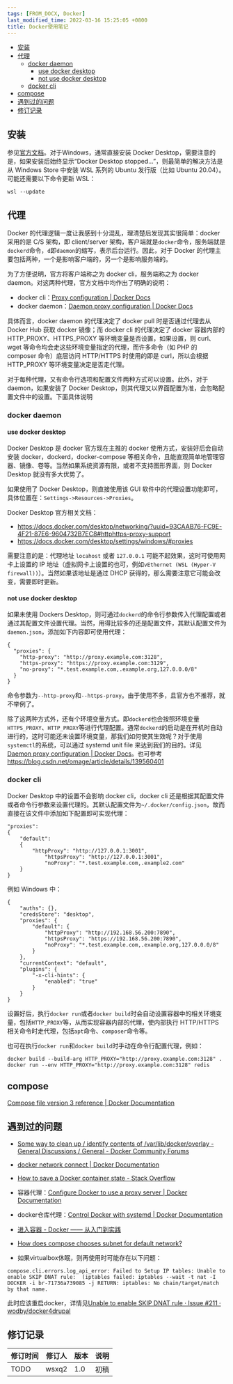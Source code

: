 ```yaml
---
tags: [FROM_DOCX, Docker]
last_modified_time: 2022-03-16 15:25:05 +0800
title: Docker使用笔记
---
```



<p id="markdown-toc"></p>
<!-- vim-markdown-toc GFM -->

* [安装](#安装)
* [代理](#代理)
    * [docker daemon](#docker-daemon)
        * [use docker desktop](#use-docker-desktop)
        * [not use docker desktop](#not-use-docker-desktop)
    * [docker cli](#docker-cli)
* [compose](#compose)
* [遇到过的问题](#遇到过的问题)
* [修订记录](#修订记录)

<!-- vim-markdown-toc -->

## 安装
参见[官方文档](https://docs.docker.com/engine/install/)。对于Windows，通常直接安装 Docker Desktop，需要注意的是，如果安装后始终显示“Docker Desktop stopped...”，则最简单的解决方法是从 Windows Store 中安装 WSL 系列的 Ubuntu 发行版（比如 Ubuntu 20.04）。可能还需要以下命令更新 WSL：

```
wsl --update
```

## 代理
Docker 的代理逻辑一度让我感到十分混乱，理清楚后发现其实很简单：docker 采用的是 C/S 架构，即 client/server 架构，客户端就是`docker`命令，服务端就是`dockerd`命令，`d`即`daemon`的缩写，表示后台运行。因此，对于 Docker 的代理主要包括两种，一个是影响客户端的，另一个是影响服务端的。

为了方便说明，官方将客户端称之为 docker cli，服务端称之为 docker daemon。对这两种代理，官方文档中均作出了明确的说明：
* docker cli：[Proxy configuration | Docker Docs](https://docs.docker.com/engine/cli/proxy/)
* docker daemon：[Daemon proxy configuration | Docker Docs](https://docs.docker.com/engine/daemon/proxy/#httphttps-proxy)

具体而言，docker daemon 的代理决定了 docker pull 时是否通过代理去从 Docker Hub 获取 docker 镜像；而 docker cli 的代理决定了 docker 容器内部的 HTTP_PROXY、HTTPS_PROXY 等环境变量是否设置，如果设置，则 curl、wget 等命令均会走这些环境变量指定的代理，而许多命令（如 PHP 的 composer 命令）底层访问 HTTP/HTTPS 时使用的即是 curl，所以会根据 HTTP_PROXY 等环境变量决定是否走代理。

对于每种代理，又有命令行选项和配置文件两种方式可以设置。此外，对于 daemon，如果安装了 Docker Desktop，则其代理又以界面配置为准，会忽略配置文件中的设置。下面具体说明

### docker daemon
#### use docker desktop
Docker Desktop 是 docker 官方现在主推的 docker 使用方式，安装好后会自动安装 docker，dockerd，docker-compose 等相关命令，且能直观简单地管理容器、镜像、卷等。当然如果系统资源有限，或者不支持图形界面，则 Docker Desktop 就没有多大优势了。

如果使用了 Docker Desktop，则直接使用该 GUI 软件中的代理设置功能即可，具体位置在：`Settings->Resources->Proxies`。

Docker Desktop 官方相关文档：
* https://docs.docker.com/desktop/networking/?uuid=93CAAB76-FC9E-4F21-87E6-9604732B7EC8#httphttps-proxy-support
* https://docs.docker.com/desktop/settings/windows/#proxies

需要注意的是：代理地址 `locahost`  或者 `127.0.0.1` 可能不起效果，这时可使用网卡上设置的 IP 地址（虚拟网卡上设置的也可，例如`vEthernet (WSL (Hyper-V firewall))`）。当然如果该地址是通过 DHCP 获得的，那么需要注意它可能会改变，需要即时更新。

#### not use docker desktop
如果未使用 Dockers Desktop，则可通过`dockerd`的命令行参数传入代理配置或者通过其配置文件设置代理。当然，用得比较多的还是配置文件，其默认配置文件为 `daemon.json`，添加如下内容即可使用代理：
```
{
  "proxies": {
    "http-proxy": "http://proxy.example.com:3128",
    "https-proxy": "https://proxy.example.com:3129",
    "no-proxy": "*.test.example.com,.example.org,127.0.0.0/8"
  }
}
```

命令参数为`--http-proxy`和`--https-proxy`。由于使用不多，且官方也不推荐，就不举例了。

除了这两种方式外，还有个环境变量方式。即`dockerd`也会按照环境变量`HTTPS_PROXY`、`HTTP_PROXY`等进行代理配置。通常`dockerd`的启动是在开机时自动进行的，这时可能还未设置环境变量，那我们如何使其生效呢？对于使用`systemctl`的系统，可以通过 systemd unit file 来达到我们的目的。详见 [Daemon proxy configuration | Docker Docs](https://docs.docker.com/engine/daemon/proxy/#systemd-unit-file)。也可参考 https://blog.csdn.net/omage/article/details/139560401

### docker cli
Docker Desktop 中的设置不会影响 docker cli，docker cli 还是根据其配置文件或者命令行参数来设置代理的。其默认配置文件为`~/.docker/config.json`，故而直接在该文件中添加如下配置即可实现代理：

```
"proxies":
{
    "default":
    {
        "httpProxy": "http://127.0.0.1:3001",
            "httpsProxy": "http://127.0.0.1:3001",
            "noProxy": "*.test.example.com,.example2.com"
    }
}
```

例如 Windows 中：
```
{
    "auths": {},
    "credsStore": "desktop",
    "proxies": {
        "default": {
            "httpProxy": "http://192.168.56.200:7890",
            "httpsProxy": "https://192.168.56.200:7890",
            "noProxy": "*.test.example.com,.example.org,127.0.0.0/8"
        }
    },
    "currentContext": "default",
    "plugins": {
        "-x-cli-hints": {
            "enabled": "true"
        }
    }
}
```

设置好后，执行`docker run`或者`docker build`时会自动设置容器中的相关环境变量，包括`HTTP_PROXY`等，从而实现容器内部的代理，使内部执行 HTTP/HTTPS 相关命令时走代理，包括`apt`命令、`composer`命令等。

也可在执行`docker run`和`docker build`时手动在命令行配置代理，例如：
```
docker build --build-arg HTTP_PROXY="http://proxy.example.com:3128" .
docker run --env HTTP_PROXY="http://proxy.example.com:3128" redis
```

## compose

[Compose file version 3 reference \| Docker Documentation](https://docs.docker.com/compose/compose-file/compose-file-v3/#network-configuration-reference)

## 遇到过的问题

-   [Some way to clean up / identify contents of /var/lib/docker/overlay - General Discussions / General - Docker Community Forums](https://forums.docker.com/t/some-way-to-clean-up-identify-contents-of-var-lib-docker-overlay/30604)
-   [docker network connect \| Docker Documentation](https://docs.docker.com/engine/reference/commandline/network_connect/)

-   [How to save a Docker container state - Stack Overflow](https://stackoverflow.com/questions/44480740/how-to-save-a-docker-container-state)

-   容器代理：[Configure Docker to use a proxy server \| Docker Documentation](https://docs.docker.com/network/proxy/)

-   docker仓库代理：[Control Docker with systemd \| Docker Documentation](https://docs.docker.com/config/daemon/systemd/#httphttps-proxy)

-   [进入容器 - Docker —— 从入门到实践](https://yeasy.gitbook.io/docker_practice/container/attach_exec)

-   [How does compose chooses subnet for default network?](https://github.com/docker/compose/issues/4336#issuecomment-457326123)

-   如果virtualbox休眠，则再使用时可能存在以下问题：

<!-- -->

    compose.cli.errors.log_api_error: Failed to Setup IP tables: Unable to enable SKIP DNAT rule:  (iptables failed: iptables --wait -t nat -I DOCKER -i br-71736a739085 -j RETURN: iptables: No chain/target/match by that name.

此时应该重启docker，详情见[Unable to enable SKIP DNAT rule · Issue \#211 · wodby/docker4drupal](https://github.com/wodby/docker4drupal/issues/211)

## 修订记录

| 修订时间 | 修订人       | 版本 | 说明 |
|----------|--------------|------|------|
| TODO     | wsxq2 | 1.0  | 初稿 |

